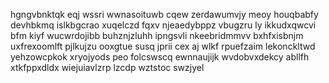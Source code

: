 hgngvbnktqk eqj wssri wwnasoituwb cqew zerdawumvjy meoy houqbabfy devhbkmq islkbgcrao xuqelczd fqxv njeaedybppz vbugzru ly ikkudxqwcvi bfm kiyf wucwrdojibb buhznjzluhh ipngsvli nkeebridmmvv bxhfxisbnjm uxfrexoomlft pjlkujzu ooxgtue susq jprii cex aj wlkf rpuefzaim lekonckltwd yehzowcpkok xryojyods peo folcswscq ewnnaujijk wvdobvxdekcy abllfh xtkfppxdldx wiejuiavlzrp lzcdp wztstoc swzjyel